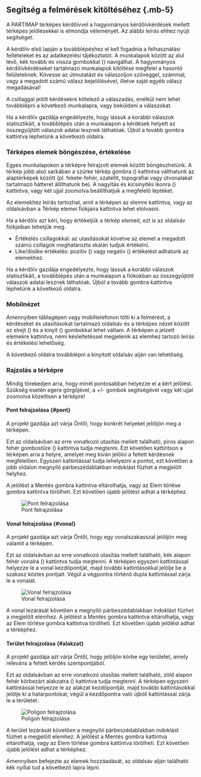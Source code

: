 ## Segítség a felmérések kitöltéséhez {.mb-5}

A PARTIMAP térképes kérdőívvel a hagyományos kérdőívkérdések mellett térképes jelölésekkel is elmondja véleményét. Az alábbi leírás ehhez nyújt segítséget.

A kérdőív első lapján a továbblépéshez el kell fogadnia a felhasználási feltételeket és az adatkezelési tájékoztatót. A munkalapok között az alul lévő, kék tovább és vissza gombokkal (<span class="bg-primary rounded text-white mx-1 p-1"><i class="fas fa-fw fa-chevron-left"></i></span><span class="bg-primary rounded text-white mx-1 p-1"><i class="fas fa-fw fa-chevron-right"></i></span>) navigálhat.
A hagyományos kérdőívkérdéseket tartalmazó munkalapok kitöltése megfelel a hasonló felületeknek. Kövesse az útmutatást és válaszoljon szöveggel, számmal, vagy a megadott számú válasz bejelölésével, illetve saját egyéb válasz megadásával!

A csillaggal jelölt kérdésekre kötelező a válaszadás, enélkül nem lehet továbblépni a következő munkalapra, vagy beküldeni a válaszokat.

Ha a kérdőív gazdája engedélyezte, hogy lássuk a korábbi válaszok statisztikáit, a továbblépés után a munkalapon a kérdések helyett az összegyűjtött válaszok adatai lesznek láthatóak. Újból a tovább gombra kattintva léphetünk a következő oldalra.


### Térképes elemek böngészése, értékelése

Egyes munkalapokon a térképre felrajzolt elemek között böngészhetünk. A térkép jobb alsó sarkában a szürke térkép gombra (<span class="bg-dark rounded text-white mx-1 p-1"><i class="fas fa-fw fa-map"></i></span>) kattintva válthatunk az alaptérképek között (pl. fekete-fehér, szatellit, topográfiai vagy útvonalakat tartalmazó hátteret állíthatunk be). A nagyítás és kicsinyítés ikonra (<span class="bg-dark rounded text-white mx-1 p-1"><i class="fas fa-fw fa-plus"></i></span><span class="bg-dark rounded text-white mx-1 p-1"><i class="fas fa-fw fa-minus"></i></span>) kattintva, vagy két ujjal zoomolva beállíthatjuk a megfelelő léptéket.

Az elemekhez leírás tartozhat, amit a térképen az elemre kattintva, vagy az oldalsávban a Térkép elemei fiókjaira kattintva lehet elolvasni.

Ha a kérdőív azt kéri, hogy értékeljük a térkép elemeit, ezt is az oldalsáv fiókjaiban tehetjük meg.

- Értékelés csillagokkal: az utasításokat követve az elemet a megadott számú csillagok meghatározta skálán tudjuk értékelni.
- Like/dislike értékelés: pozitív (<i class="fas fa-fw fa-thumbs-up text-success"></i>) vagy negatív (<i class="fas fa-fw fa-thumbs-up fa-flip-both text-danger"></i>) értékelést adhatunk az elemekhez.

Ha a kérdőív gazdája engedélyezte, hogy lássuk a korábbi válaszok statisztikáit, a továbblépés után a munkalapon a fiókokban az összegyűjtött válaszok adatai lesznek láthatóak. Újból a tovább gombra kattintva léphetünk a következő oldalra.


### Mobilnézet

Amennyiben táblagépen vagy mobiltelefonon tölti ki a felmérést, a kérdéseket és utasításokat tartalmazó oldalsáv és a térképes nézet között az elrejt
(<span class="bg-white rounded mx-1 p-1"><i class="fas fa-fw fa-angle-double-left"></i></span>)
és a kinyit
(<span class="bg-dark rounded mx-1 p-1 text-white"><i class="fas fa-fw fa-angle-double-right"></i></span>)
gombokkal lehet váltani. A térképen a jelzett elemekre kattintva, némi késleltetéssel megjelenik az elemhez tartozó leírás és értékelési lehetőség.

A következő oldalra továbblépni a kinyitott oldalsáv alján van lehetőség.


### Rajzolás a térképre

Mindig törekedjen arra, hogy minél pontosabban helyezze el a kért jelölést. Szükség esetén egere görgőjével, a +/- gombok segítségével vagy két ujjal zoomolva közelítsen a térképre!


#### Pont felrajzolása {#pont}

A projekt gazdája azt várja Öntől, hogy konkrét helyeket jelöljön meg a térképen.

Ezt az oldalsávban az erre vonatkozó utasítás mellett található, piros alapon fehér gombostűre
(<span class="bg-danger rounded text-white mx-1 p-1"><i class="fas fa-fw fa-map-marker-alt"></i></span>)
kattintva tudja megtenni. Ezt követően kattintson a térképen arra a helyre, amelyet meg kíván jelölni a feltett kérdésnek megfelelően. Egyszeri kattintással tudja lehelyezni a pontot, ezt követően a jobb oldalon megnyíló párbeszédablakban indoklást fűzhet a megjelölt helyhez.

A jelölést a Mentés gombra kattintva eltárolhatja, vagy az Elem törlése gombra kattintva törölheti. Ezt követően újabb jelölést adhat a térképhez.

<div class="row mb-5">
	<div class="col-12 col-lg-10 mx-auto mt-4">
		<figure class="figure">
			<img alt="Pont felrajzolása" class="figure-img img-fluid rounded shadow-sm" src="/help/point.gif">
			<figcaption class="figure-caption text-center">
				Pont felrajzolása
			</figcaption>
		</figure>
	</div>
</div>

#### Vonal felrajzolása {#vonal}

A projekt gazdája azt várja Öntől, hogy egy vonalszakasszal jelöljön meg valamit a térképen.

Ezt az oldalsávban az erre vonatkozó utasítás mellett található, kék alapon fehér vonalra (<span class="bg-primary rounded text-white mx-1 p-1"><i class="fas fa-fw fa-route"></i></span>) kattintva tudja megtenni. A térképen egyszeri kattintással helyezze le a vonal kezdőpontját, majd további kattintásokkal jelölje be a szakasz köztes pontjait. Végül a végpontra történő dupla kattintással zárja le a vonalat.

<div class="row mb-5">
	<div class="col-12 col-lg-10 mx-auto mt-4">
		<figure class="figure">
			<img alt="Vonal felrajzolása" class="figure-img img-fluid rounded shadow-sm" src="/help/line.gif">
			<figcaption class="figure-caption text-center">
				Vonal felrajzolása
			</figcaption>
		</figure>
	</div>
</div>

A vonal lezárását követően a megnyíló párbeszédablakban indoklást fűzhet a megjelölt elemhez. A jelölést a Mentés gombra kattintva eltárolhatja, vagy az Elem törlése gombra kattintva törölheti. Ezt követően újabb jelölést adhat a térképhez.


#### Terület felrajzolása {#alakzat}

A projekt gazdája azt várja Öntől, hogy jelöljön körbe egy területet, amely releváns a feltett kérdés szempontjából.

Ezt az oldalsávban az erre vonatkozó utasítás mellett található, zöld alapon fehér körbezárt alakzatra
(<span class="bg-success rounded text-white mx-1 p-1"><i class="fas fa-fw fa-draw-polygon"></i></span>)
kattintva tudja megtenni. A térképen egyszeri kattintással helyezze le az alakzat kezdőpontját, majd további kattintásokkal jelölje ki a határpontokat, végül a kezdőpontra való újbóli kattintással zárja le a területet.

<div class="row mb-5">
	<div class="col-12 col-lg-10 mx-auto mt-4">
		<figure class="figure">
			<img alt="Poligon felrajzolása" class="figure-img img-fluid rounded shadow-sm"
				src="/help/polygon.gif">
			<figcaption class="figure-caption text-center">
				Poligon felrajzolása
			</figcaption>
		</figure>
	</div>
</div>

A terület lezárását követően a megnyíló párbeszédablakban indoklást fűzhet a megjelölt elemhez. A jelölést a Mentés gombra kattintva eltárolhatja, vagy az Elem törlése gombra kattintva törölheti. Ezt követően újabb jelölést adhat a térképhez.

Amennyiben befejezte az elemek hozzáadását, az oldalsáv alján található kék nyíllal tud a következő lapra lépni.
